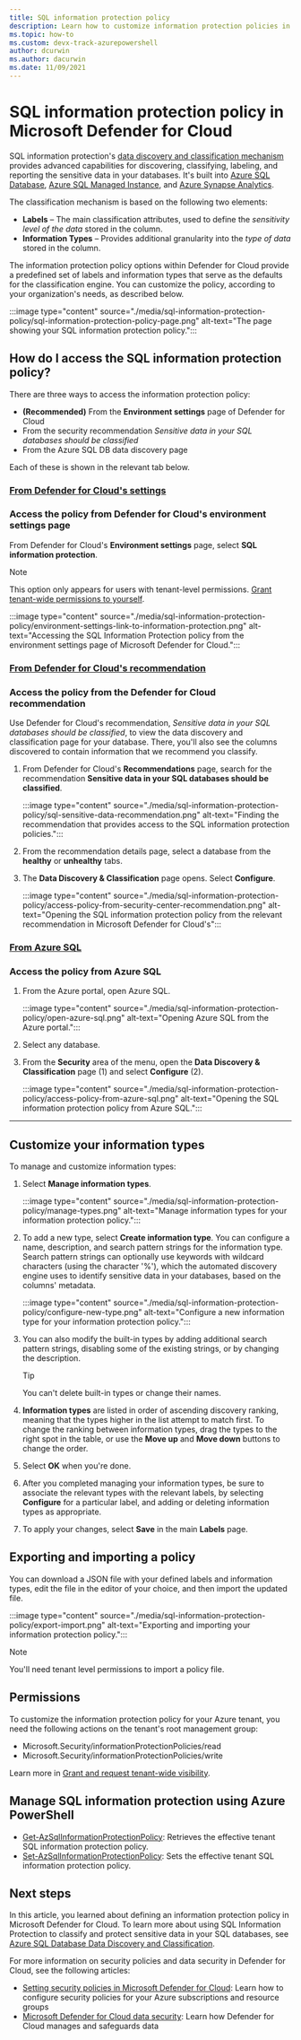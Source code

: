 ```yaml
---
title: SQL information protection policy
description: Learn how to customize information protection policies in Microsoft Defender for Cloud.
ms.topic: how-to
ms.custom: devx-track-azurepowershell
author: dcurwin
ms.author: dacurwin
ms.date: 11/09/2021
---
```

# SQL information protection policy in Microsoft Defender for Cloud

SQL information protection's [data discovery and classification mechanism](/azure/azure-sql/database/data-discovery-and-classification-overview) provides advanced capabilities for discovering, classifying, labeling, and reporting the sensitive data in your databases. It's built into [Azure SQL Database](/azure/azure-sql/database/sql-database-paas-overview), [Azure SQL Managed Instance](/azure/azure-sql/managed-instance/sql-managed-instance-paas-overview), and [Azure Synapse Analytics](../synapse-analytics/sql-data-warehouse/sql-data-warehouse-overview-what-is.md).

The classification mechanism is based on the following two elements:

- **Labels** – The main classification attributes, used to define the *sensitivity level of the data* stored in the column.
- **Information Types** – Provides additional granularity into the *type of data* stored in the column.

The information protection policy options within Defender for Cloud provide a predefined set of labels and information types that serve as the defaults for the classification engine. You can customize the policy, according to your organization's needs, as described below.

:::image type="content" source="./media/sql-information-protection-policy/sql-information-protection-policy-page.png" alt-text="The page showing your SQL information protection policy.":::

## How do I access the SQL information protection policy?

There are three ways to access the information protection policy:

- **(Recommended)** From the **Environment settings** page of Defender for Cloud
- From the security recommendation *Sensitive data in your SQL databases should be classified*
- From the Azure SQL DB data discovery page

Each of these is shown in the relevant tab below.

### [**From Defender for Cloud's settings**](#tab/sqlip-tenant)

<a name="sqlip-tenant"></a>

### Access the policy from Defender for Cloud's environment settings page

From Defender for Cloud's **Environment settings** page, select **SQL information protection**.

> [!NOTE]
> This option only appears for users with tenant-level permissions. [Grant tenant-wide permissions to yourself](tenant-wide-permissions-management.md#grant-tenant-wide-permissions-to-yourself).

:::image type="content" source="./media/sql-information-protection-policy/environment-settings-link-to-information-protection.png" alt-text="Accessing the SQL Information Protection policy from the environment settings page of Microsoft Defender for Cloud.":::

### [**From Defender for Cloud's recommendation**](#tab/sqlip-db)

<a name="sqlip-db"></a>

### Access the policy from the Defender for Cloud recommendation

Use Defender for Cloud's recommendation, *Sensitive data in your SQL databases should be classified*, to view the data discovery and classification page for your database. There, you'll also see the columns discovered to contain information that we recommend you classify.

1. From Defender for Cloud's **Recommendations** page, search for the recommendation **Sensitive data in your SQL databases should be classified**.

    :::image type="content" source="./media/sql-information-protection-policy/sql-sensitive-data-recommendation.png" alt-text="Finding the recommendation that provides access to the SQL information protection policies.":::

1. From the recommendation details page, select a database from the **healthy** or **unhealthy** tabs.

1. The **Data Discovery & Classification** page opens. Select **Configure**.

    :::image type="content" source="./media/sql-information-protection-policy/access-policy-from-security-center-recommendation.png" alt-text="Opening the SQL information protection policy from the relevant recommendation in Microsoft Defender for Cloud's":::

### [**From Azure SQL**](#tab/sqlip-azuresql)

<a name="sqlip-azuresql"></a>

### Access the policy from Azure SQL

1. From the Azure portal, open Azure SQL.

    :::image type="content" source="./media/sql-information-protection-policy/open-azure-sql.png" alt-text="Opening Azure SQL from the Azure portal.":::

1. Select any database.

1. From the **Security** area of the menu, open the **Data Discovery & Classification** page (1) and select **Configure** (2).

    :::image type="content" source="./media/sql-information-protection-policy/access-policy-from-azure-sql.png" alt-text="Opening the SQL information protection policy from Azure SQL.":::

---

## Customize your information types

To manage and customize information types:

1. Select **Manage information types**.

    :::image type="content" source="./media/sql-information-protection-policy/manage-types.png" alt-text="Manage information types for your information protection policy.":::

1. To add a new type, select **Create information type**. You can configure a name, description, and search pattern strings for the information type. Search pattern strings can optionally use keywords with wildcard characters (using the character '%'), which the automated discovery engine uses to identify sensitive data in your databases, based on the columns' metadata.

    :::image type="content" source="./media/sql-information-protection-policy/configure-new-type.png" alt-text="Configure a new information type for your information protection policy.":::

1. You can also modify the built-in types by adding additional search pattern strings, disabling some of the existing strings, or by changing the description.

    > [!TIP]
    > You can't delete built-in types or change their names.

1. **Information types** are listed in order of ascending discovery ranking, meaning that the types higher in the list attempt to match first. To change the ranking between information types, drag the types to the right spot in the table, or use the **Move up** and **Move down** buttons to change the order.

1. Select **OK** when you're done.

1. After you completed managing your information types, be sure to associate the relevant types with the relevant labels, by selecting **Configure** for a particular label, and adding or deleting information types as appropriate.

1. To apply your changes, select **Save** in the main **Labels** page.

## Exporting and importing a policy

You can download a JSON file with your defined labels and information types, edit the file in the editor of your choice, and then import the updated file.

:::image type="content" source="./media/sql-information-protection-policy/export-import.png" alt-text="Exporting and importing your information protection policy.":::

> [!NOTE]
> You'll need tenant level permissions to import a policy file.

## Permissions

To customize the information protection policy for your Azure tenant, you need the following actions on the tenant's root management group:

- Microsoft.Security/informationProtectionPolicies/read
- Microsoft.Security/informationProtectionPolicies/write

Learn more in [Grant and request tenant-wide visibility](tenant-wide-permissions-management.md).

## Manage SQL information protection using Azure PowerShell

- [Get-AzSqlInformationProtectionPolicy](/powershell/module/az.security/get-azsqlinformationprotectionpolicy): Retrieves the effective tenant SQL information protection policy.
- [Set-AzSqlInformationProtectionPolicy](/powershell/module/az.security/set-azsqlinformationprotectionpolicy): Sets the effective tenant SQL information protection policy.

## Next steps

In this article, you learned about defining an information protection policy in Microsoft Defender for Cloud. To learn more about using SQL Information Protection to classify and protect sensitive data in your SQL databases, see [Azure SQL Database Data Discovery and Classification](/azure/azure-sql/database/data-discovery-and-classification-overview).

For more information on security policies and data security in Defender for Cloud, see the following articles:

- [Setting security policies in Microsoft Defender for Cloud](tutorial-security-policy.md): Learn how to configure security policies for your Azure subscriptions and resource groups
- [Microsoft Defender for Cloud data security](data-security.md): Learn how Defender for Cloud manages and safeguards data
